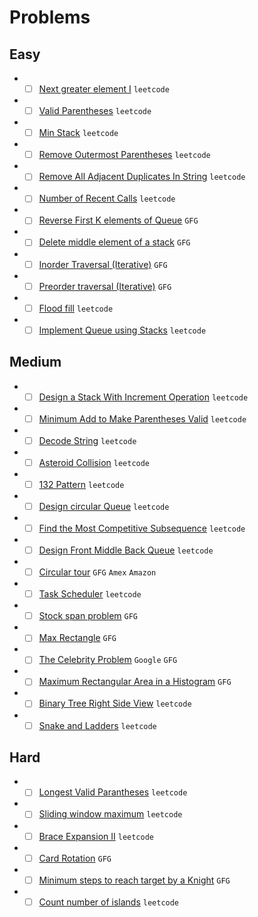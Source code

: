 # Problems

## Easy
- - [ ] [Next greater element I](https://leetcode.com/problems/next-greater-element-i/) `leetcode`
- - [ ] [Valid Parentheses](https://leetcode.com/problems/valid-parentheses/) `leetcode`
- - [ ] [Min Stack](https://leetcode.com/problems/min-stack/) `leetcode`
- - [ ] [Remove Outermost Parentheses](https://leetcode.com/problems/remove-outermost-parentheses/) `leetcode`
- - [ ] [Remove All Adjacent Duplicates In String](https://leetcode.com/problems/remove-all-adjacent-duplicates-in-string/) `leetcode`
- - [ ] [Number of Recent Calls](https://leetcode.com/problems/number-of-recent-calls/) `leetcode`
- - [ ] [Reverse First K elements of Queue](https://practice.geeksforgeeks.org/problems/reverse-first-k-elements-of-queue/1/) `GFG`
- - [ ] [Delete middle element of a stack](https://practice.geeksforgeeks.org/problems/delete-middle-element-of-a-stack/1/) `GFG`
- - [ ] [Inorder Traversal (Iterative)](https://practice.geeksforgeeks.org/problems/inorder-traversal-iterative/1/) `GFG`
- - [ ] [Preorder traversal (Iterative)](https://practice.geeksforgeeks.org/problems/preorder-traversal-iterative/1/) `GFG`
- - [ ] [Flood fill](https://leetcode.com/problems/flood-fill/) `leetcode`
- - [ ] [Implement Queue using Stacks](https://leetcode.com/problems/implement-queue-using-stacks/) `leetcode`
## Medium
- - [ ] [Design a Stack With Increment Operation](https://leetcode.com/problems/design-a-stack-with-increment-operation/) `leetcode`
- - [ ] [Minimum Add to Make Parentheses Valid](https://leetcode.com/problems/minimum-add-to-make-parentheses-valid/) `leetcode`
- - [ ] [Decode String](https://leetcode.com/problems/decode-string/) `leetcode`
- - [ ] [Asteroid Collision](https://leetcode.com/problems/asteroid-collision/) `leetcode`
- - [ ] [132 Pattern](https://leetcode.com/problems/132-pattern/) `leetcode`
- - [ ] [Design circular Queue](https://leetcode.com/problems/design-circular-queue/) `leetcode`
- - [ ] [Find the Most Competitive Subsequence](https://leetcode.com/problems/find-the-most-competitive-subsequence/) `leetcode`
- - [ ] [Design Front Middle Back Queue](https://leetcode.com/problems/design-front-middle-back-queue/) `leetcode`
- - [ ] [Circular tour](https://practice.geeksforgeeks.org/problems/circular-tour/1) `GFG` `Amex` `Amazon`
- - [ ] [Task Scheduler](https://leetcode.com/problems/task-scheduler/) `leetcode`
- - [ ] [Stock span problem](https://practice.geeksforgeeks.org/problems/stock-span-problem-1587115621/1/) `GFG`
- - [ ] [Max Rectangle](https://practice.geeksforgeeks.org/problems/max-rectangle/1/) `GFG`
- - [ ] [The Celebrity Problem](https://practice.geeksforgeeks.org/problems/the-celebrity-problem/1/) `Google` `GFG`
- - [ ] [Maximum Rectangular Area in a Histogram](https://practice.geeksforgeeks.org/problems/maximum-rectangular-area-in-a-histogram-1587115620/1/) `GFG`
- - [ ] [Binary Tree Right Side View](https://leetcode.com/problems/binary-tree-right-side-view/) `leetcode`
- - [ ] [Snake and Ladders](https://leetcode.com/problems/snakes-and-ladders/) `leetcode`

## Hard
- - [ ] [Longest Valid Parantheses](https://leetcode.com/problems/longest-valid-parentheses/) `leetcode`
- - [ ] [Sliding window maximum](https://leetcode.com/problems/sliding-window-maximum/) `leetcode`
- - [ ] [Brace Expansion II](https://leetcode.com/problems/brace-expansion-ii/) `leetcode`
- - [ ] [Card Rotation](https://practice.geeksforgeeks.org/problems/card-rotation5834/1/) `GFG`
- - [ ] [Minimum steps to reach target by a Knight](https://www.geeksforgeeks.org/minimum-steps-reach-target-knight/) `GFG`
- - [ ] [Count number of islands](https://leetcode.com/problems/number-of-islands/) `leetcode`
